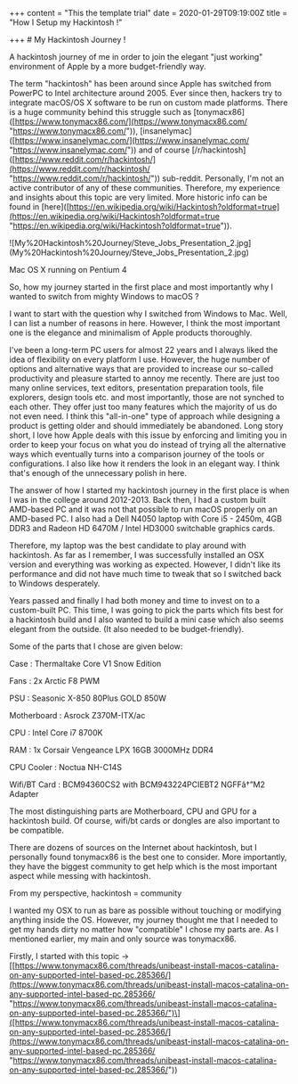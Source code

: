 +++
content = "This the template trial"
date = 2020-01-29T09:19:00Z
title = "How I Setup my Hackintosh !"

+++
\# My Hackintosh Journey !

A hackintosh journey of me in order to join the elegant "just working" environment of Apple by a more budget-friendly way.

The term "hackintosh" has been around since Apple has switched from PowerPC to Intel architecture around 2005. Ever since then, hackers try to integrate macOS/OS X software to be run on custom made platforms. There is a huge community behind this struggle such as \[tonymacx86\]([https://www.tonymacx86.com/](https://www.tonymacx86.com/ "https://www.tonymacx86.com/")), \[insanelymac\]([https://www.insanelymac.com/](https://www.insanelymac.com/ "https://www.insanelymac.com/")) and of course \[/r/hackintosh\]([https://www.reddit.com/r/hackintosh/](https://www.reddit.com/r/hackintosh/ "https://www.reddit.com/r/hackintosh/")) sub-reddit. Personally, I'm not an active contributor of any of these communities. Therefore, my experience and insights about this topic are very limited. More historic info can be found in \[here\]([https://en.wikipedia.org/wiki/Hackintosh?oldformat=true](https://en.wikipedia.org/wiki/Hackintosh?oldformat=true "https://en.wikipedia.org/wiki/Hackintosh?oldformat=true")). 

!\[My%20Hackintosh%20Journey/Steve_Jobs_Presentation_2.jpg\](My%20Hackintosh%20Journey/Steve_Jobs_Presentation_2.jpg)

Mac OS X running on Pentium 4

So, how my journey started in the first place and most importantly why I wanted to switch from mighty Windows to macOS ?

I want to start with the question why I switched from Windows to Mac. Well, I can list a number of reasons in here. However, I think the most important one is the elegance and minimalism of Apple products thoroughly. 

I've been a long-term PC users for almost 22 years and I always liked the idea of flexibility on every platform I use. However, the huge number of options and alternative ways that are provided to increase our so-called productivity and pleasure started to annoy me recently. There are just too many online services, text editors, presentation preparation tools, file explorers, design tools etc. and most importantly, those are not synched to each other. They offer just too many features which the majority of us do not even need. I think this "all-in-one" type of approach while designing a product is getting older and should immediately be abandoned. Long story short, I love how Apple deals with this issue by enforcing and limiting you in order to keep your focus on what you do instead of trying all the alternative ways which eventually turns into a comparison journey of the tools or configurations. I also like how it renders the look in an elegant way. I think that's enough of the unnecessary polish in here. 

The answer of how I started my hackintosh journey in the first place is when I was in the college around 2012-2013.  Back then, I had a custom built AMD-based PC and it was not that possible to run macOS properly on an AMD-based PC. I also had a Dell N4050 laptop with Core i5 - 2450m, 4GB DDR3 and Radeon HD 6470M / Intel HD3000 switchable graphics cards. 

Therefore, my laptop was the best candidate to play around with hackintosh. As far as I remember, I was successfully installed an OSX version and everything was working as expected. However, I didn't like its performance and did not have much time to tweak that so I switched back to Windows desperately. 

Years passed and finally I had both money and time to invest on to a custom-built PC. This time, I was going to pick the parts which fits best for a hackintosh build and I also wanted to build a mini case which also seems elegant from the outside. (It also needed to be budget-friendly). 

Some of the parts that I chose are given below:

Case : Thermaltake Core V1 Snow Edition 

Fans : 2x Arctic F8 PWM

PSU : Seasonic X-850 80Plus GOLD 850W

Motherboard : Asrock Z370M-ITX/ac

CPU : Intel Core i7 8700K

RAM : 1x Corsair Vengeance LPX 16GB 3000MHz DDR4

CPU Cooler : Noctua NH-C14S

Wifi/BT Card : BCM94360CS2 with BCM943224PCIEBT2 NGFFâ†”M2 Adapter

The most distinguishing parts are Motherboard, CPU and GPU for a hackintosh build. Of course, wifi/bt cards or dongles are also important to be compatible.

There are dozens of sources on the Internet about hackintosh, but I personally found tonymacx86 is the best one to consider. More importantly, they have the biggest community to get help which is the most important aspect while messing with hackintosh. 

From my perspective, hackintosh = community

I wanted my OSX to run as bare as possible without touching or modifying anything inside the OS. However, my journey thought me that I needed to get my hands dirty no matter how "compatible" I chose my parts are. As I mentioned earlier, my main and only source was tonymacx86.

Firstly, I started with this topic -> \[[https://www.tonymacx86.com/threads/unibeast-install-macos-catalina-on-any-supported-intel-based-pc.285366/](https://www.tonymacx86.com/threads/unibeast-install-macos-catalina-on-any-supported-intel-based-pc.285366/ "https://www.tonymacx86.com/threads/unibeast-install-macos-catalina-on-any-supported-intel-based-pc.285366/")\]([https://www.tonymacx86.com/threads/unibeast-install-macos-catalina-on-any-supported-intel-based-pc.285366/](https://www.tonymacx86.com/threads/unibeast-install-macos-catalina-on-any-supported-intel-based-pc.285366/ "https://www.tonymacx86.com/threads/unibeast-install-macos-catalina-on-any-supported-intel-based-pc.285366/"))